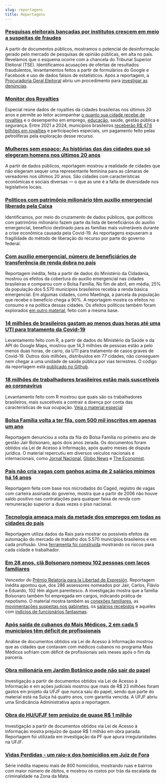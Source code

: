 ```yaml
---
slug: reportagens
title: Reportagens
---
```




### [**Pesquisas eleitorais bancadas por institutos crescem em meio a suspeitas de fraudes**](https://oglobo.globo.com/brasil/eleicoes-2020/pesquisas-eleitorais-bancadas-por-institutos-crescem-em-meio-suspeitas-de-fraudes-conheca-as-historias-24719935)  
A partir de documentos públicos, mostramos o potencial de desinformação gerado pelo mercado de pesquisas de opinião públicas, em alta no país. Revelamos que o esquema ocorre com a chancela do Tribunal Superior Eleitoral (TSE). Identificamos acusações de ofertas de resultados fraudulentos, levantamentos feitos a partir de formulários do Google e Facebook e uso de dados falsos de estatísticos. Após a reportagem, a [Procuradoria Geral Eleitoral](https://oglobo.globo.com/brasil/eleicoes-2020/mp-eleitoral-vai-apurar-indicios-de-fraudes-em-pesquisas-eleitorais-bancadas-por-institutos-24727419) abriu um procedimento para [investigar as denúncias](https://oglobo.globo.com/brasil/eleicoes-2020/mp-de-goias-faz-operacao-contra-empresa-suspeita-de-produzir-divulgar-pesquisas-fraudulentas-24730304).

### [**Monitor dos Royalties**](https://infograficos.oglobo.globo.com/brasil/monitor-royalties.html)
Especial reúne dados de royalties da cidades brasileiras nos últimos 20 anos e permite ao leitor acompanhar [o quanto sua cidade recebe de royalties](https://oglobo.globo.com/economia/campeas-de-royalties-cidades-tem-ultima-chance-de-construir-futuro-com-dinheiro-do-petroleo-24674788) e o desempenho em emprego, [educação](https://oglobo.globo.com/economia/cidades-do-petroleo-enfrentam-desafio-da-expansao-desordenada-24676497), saúde, gestão pública e segurança. Entre 2021 a 2024, municípios brasileiros [receberão R$ 47,6 bilhões em royalties](https://oglobo.globo.com/economia/rio-vai-ampliar-dependencia-do-petroleo-royalties-chegarao-25-da-receita-1-24676521) e participações especiais, um pagamento feito pelas petrolíferas pela exploração desse recurso. 

### [**Mulheres sem espaço: As histórias das das cidades que só elegeram homens nos últimos 20 anos**](https://oglobo.globo.com/brasil/celina/mulheres-sem-espaco-na-politica-conheca-as-cidades-que-so-elegem-homens-24687569)  
A partir de dados públicos, reportagem mostrou a realidade de cidades que não elegeram sequer uma representante feminina para as câmaras de vereadores nos últimos 20 anos. São cidades com características econômicas e sociais diversas — o que as une é a falta de diversidade nos legislativos locais.

### [**Políticos com patrimônio milionário têm auxílio emergencial liberado pela Caixa**](https://oglobo.globo.com/economia/politicos-com-patrimonio-milionario-tem-auxilio-emergencial-liberado-pela-caixa-24504650)  
Identificamos, por meio do cruzamento de dados públicos, que políticos com patrimônio milionário fazem parte da lista de beneficiários do auxílio emergencial, benefício destinado para as famílias mais vulneráveis durante a crise econômica causada pela Covid-19. As reportagens expuseram a fragilidade do método de liberação do recurso por parte do governo federal. 

### [**Com auxílio emergencial, número de beneficiários de transferência de renda dobra no país**](https://oglobo.globo.com/economia/com-auxilio-emergencial-numero-de-beneficiarios-de-transferencia-de-renda-dobra-no-pais-24475483)  
Reportagem inédita, feita a partir de dados do Ministério da Cidadania, mostrou os efeitos da cobertura do auxílio emergencial nas cidades brasileiras e comparou com o Bolsa Família. No fim de abril, em média, 25% da população dos 5.570 municípios brasileiros recebia a renda básica emergencial. Em algumas cidades, como Maetinga, a parcela da população que recebe o benefício chega a 90%. A reportagem mostra os efeitos no consumo e na política dessas cidades. Os efeitos políticos também foram explorados [em outro material](https://oglobo.globo.com/brasil/nas-cidades-onde-auxilio-emergencial-tem-mais-impacto-presidente-teve-menos-votos-em-2018-24502846), feito com a mesma base.

### [**14 milhões de brasileiros gastam ao menos duas horas até uma UTI para tratamento da Covid-19**](https://oglobo.globo.com/sociedade/mais-de-14-milhoes-de-brasileiros-gastam-ao-menos-duas-horas-ate-uma-uti-para-tratamento-da-covid-19-24442488)  
Levantamento feito com R, a partir de dados do Ministério da Saúde e da API do Google Maps, mostrou que 14,3 milhões de pessoas estão a pelo menos duas horas, de carro, da UTI para tratamento de casos graves de Covid-19. Outros dois milhões, distribuídos em 77 cidades, não conseguem nem chegar a uma unidade de saúde pública por vias terrestres. O código da reportagem está [publicado no Github](https://github.com/pedrocapetti/distancia_uti).

### [**18 milhões de trabalhadores brasileiros estão mais suscetíveis ao coronavírus**](https://oglobo.globo.com/sociedade/coronavirus/estudo-identifica-os-18-milhoes-de-trabalhadores-brasileiros-mais-suscetiveis-ao-coronavirus-24351508)  
Levantamento feito com R mostrou que quais são os trabalhadores brasileiros, mais suscetíveis a contrair a doença por conta das características de sua ocupação. [Veja o material especial](https://infograficos.oglobo.globo.com/sociedade/coronavirus-profissoes-risco-consulta.html)

### [**Bolsa Família volta a ter fila, com 500 mil inscritos em apenas um ano**](https://oglobo.globo.com/economia/bolsa-familia-volta-ter-fila-com-500-mil-inscritos-em-apenas-um-ano-24212714)  
Reportagem denunciou a volta da fila do Bolsa Família no primeiro ano de gestão Jair Bolsonaro, após dois anos zerada. Os documentos foram obtidos via Lei de Acesso à Informação, após quatro meses de disputa jurídica. O material repercutiu em diversos veículos nacionais e internacionais, como [Jornal Nacional](https://g1.globo.com/jornal-nacional/noticia/2020/01/27/fila-para-obter-o-bolsa-familia-ja-chega-a-quase-500-mil-pessoas.ghtml), [Globo News](http://g1.globo.com/globo-news/videos/v/fila-para-obter-beneficio-do-bolsa-familia-chega-a-quase-500-mil-pessoas-entenda/8271292/) e [The Economist](https://www.economist.com/the-americas/2020/01/30/bolsa-familia-brazils-admired-anti-poverty-programme-is-flailing).

### [**País não cria vagas com ganhos acima de 2 salários mínimos há 14 anos**](https://oglobo.globo.com/economia/pais-nao-cria-vagas-com-ganhos-acima-de-2-salarios-minimos-ha-14-anos-24211895)  
Reportagem feita com base nos microdados do Caged, registro de vagas com carteira assinada do governo, mostra que a partir de 2006 não houve saldo positivo nas contratações para qualquer faixa de renda com remuneração superior a duas vezes o piso nacional.

### [**Tecnologia ameaça mais da metade dos empregos em todas as cidades do país**](https://oglobo.globo.com/economia/tecnologia-ameaca-mais-da-metade-dos-empregos-em-todas-as-cidades-do-pais-24125076)  
Reportagem utiliza dados da Rais para mostrar os possíveis efeitos da automação do mercado de trabalho dos 5.570 municípios brasileiros e em cada profissão. Uma [ferramenta foi construída](https://infograficos.oglobo.globo.com/economia/automacao-municipio-profissao.html) mostrando os riscos para cada cidade e trabalhador.

### [**Em 28 anos, clã Bolsonaro nomeou 102 pessoas com laços familiares**](https://oglobo.globo.com/brasil/em-28-anos-cla-bolsonaro-nomeou-102-pessoas-com-lacos-familiares-23837445)  
Vencedor do [Prêmio Relatoría para la Libertad de Expresión](https://oglobo.globo.com/brasil/o-globo-revista-epoca-vencem-premio-rele-2019-24073394). Reportagem inédita apontou que, dos 286 assessores nomeados por Jair, Carlos, Flávio e Eduardo, 102 têm algum parentesco. A investigação mostra que a família Bolsonaro também foi empregada em cargos, indicando prática de nepotismo. O material mostra também as [conexões familiares](https://infograficos.oglobo.globo.com/brasil/os-lacos-familiares-do-cla-bolsonaro.html), as [movimentações suspeitas nos gabinetes](https://epoca.globo.com/brasil/salarios-de-assessores-da-familia-bolsonaro-oscilavam-com-frequencia-23867309), os [salários recebidos](https://epoca.globo.com/brasil/integrantes-das-32-familias-que-assessoram-clabolsonaro-receberam-65-milhoes-desde-1991-23864535) e aqueles com [indícios de funcionários fantasmas](https://oglobo.globo.com/brasil/dos-286-funcionarios-do-cla-bolsonaro-13-tem-indicios-de-que-nao-trabalhavam-23854658).

### [**Após saída de cubanos do Mais Médicos, 2 em cada 5 municípios têm déficit de profissionais**](https://oglobo.globo.com/brasil/mais-medicos-apos-saida-de-cubanos-42-das-cidades-tem-vagas-abertas-23694511)  
Análise de documentos obtidos via Lei de Acesso à Informação mostrou que as cidades que contavam com médicos cubanos no programa Mais Médicos sofriam com déficit de profissionais seis meses após o fim da parceria.

### [**Obra milionária em Jardim Botânico pode não sair do papel**](https://tribunademinas.com.br/noticias/cidade/29-07-2018/obra-milionaria-em-jardim-botanico-pode-nao-sair-do-papel.html)  
Investigação a partir de documentos obtidos via Lei de Acesso à Informação e em ações judiciais mostrou que mais de R$ 23 milhões foram gastos em projeto da UFJF que nunca saiu do papel, sendo que parte do material está na Suíça há quatro anos, com garantia vencida. A UFJF abriu uma Sindicância Administrativa após a reportagem.

### [**Obra do HU/UFJF tem prejuízo de quase R$ 1 milhão**](https://tribunademinas.com.br/noticias/cidade/23-02-2018/obra-do-huufjf-tem-prejuizo-de-quase-r-1-milhao.html)    
Investigação a partir de documentos obtidos via Lei de Acesso à Informação mostra prejuízo de quase R$ 1 milhão em obra parada. Reportagem foi utilizada em investigação da PF que apura irregularidades na UFJF.

### [**Vidas Perdidas - um raio-x dos homicídios em Juiz de Fora**](https://tribunademinas.com.br/noticias/cidade/14-01-2018/violencia-se-descortina-nas-801-vidas-perdidas-em-seis-anos.html)     
Série inédita mapeou mais de 800 homicídios, mostrando ruas e bairros com maior número de óbitos, e mostrou os rostos por trás da escalada da criminalidade na Zona da Mata.
